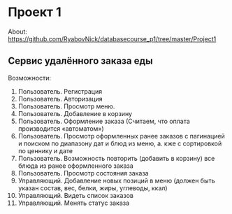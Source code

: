 # Проект 1

About: https://github.com/RyabovNick/databasecourse_p1/tree/master/Project1

## Сервис удалённого заказа еды

Возможности:

1. Пользователь. Регистрация
2. Пользователь. Авторизация
3. Пользователь. Просмотр меню.
4. Пользователь. Добавление в корзину
5. Пользователь. Оформление заказа (Считаем, что оплата производится «автоматом»)
6. Пользователь. Просмотр оформленных ранее заказов с пагинацией и поиском по диапазону дат и блюд из меню, а. кже с сортировкой по ценнику и дате
7. Пользователь. Возможность повторить (добавить в корзину) все блюда из ранее оформленного заказа
8. Пользователь. Просмотр состояния заказа
9. Управляющий. Добавление новых позиций в меню (должен быть указан состав, вес, белки, жиры, углеводы, ккал)
10. Управляющий. Видеть список заказов
11. Управляющий. Менять статус заказа

